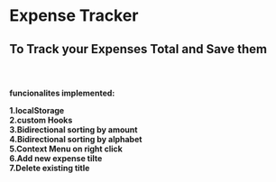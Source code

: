 <h1>Expense Tracker </h1>
<h2>
  
To Track your Expenses Total and Save them <br>
</h2>

<br>
<h4>
funcionalites implemented:
  
 1.localStorage
<br>
 2.custom Hooks
<br>
 3.Bidirectional sorting by amount
<br>
 4.Bidirectional sorting by alphabet
<br>
 5.Context Menu on right click
<br>
 6.Add new expense tilte
<br>
 7.Delete existing title 
<br>

<br>

</h4>
